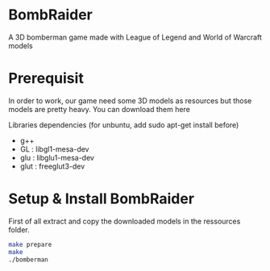 # BombRaider
A 3D bomberman game made with League of Legend and World of Warcraft models

# Prerequisit
In order to work, our game need some 3D models as resources but those models are pretty heavy.
You can download them here

Libraries dependencies (for unbuntu, add sudo apt-get install before)
* g++
* GL : libgl1-mesa-dev
* glu : libglu1-mesa-dev
* glut : freeglut3-dev

# Setup & Install BombRaider
First of all extract and copy the downloaded models in the ressources folder.

```bash
make prepare
make
./bomberman
```
